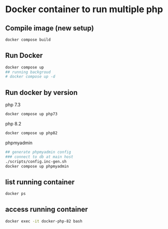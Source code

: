 # Docker container to run multiple php
## Compile image (new setup)
```bash
docker compose build
```

## Run Docker
```bash
docker compose up
## running backgroud
# docker compose up -d
```
## Run docker by version
php 7.3
```bash
docker compose up php73
```
php 8.2
```bash
docker compose up php82
```
phpmyadmin
```bash
## generate phpmyadmin config 
### connect to db at main host
./scripts/config.inc-gen.sh
docker compose up phpmyadmin
```
## list running container
```bash
docker ps
```

## access running container
```bash
docker exec -it docker-php-82 bash
```
